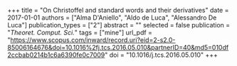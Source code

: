 +++
title = "On Christoffel and standard words and their derivatives"
date = 2017-01-01
authors = ["Alma D'Aniello", "Aldo de Luca", "Alessandro De Luca"]
publication_types = ["2"]
abstract = ""
selected = false
publication = "*Theoret. Comput. Sci.*"
tags = ["mine"]
url_pdf = "https://www.scopus.com/inward/record.uri?eid=2-s2.0-85006164676&doi=10.1016%2fj.tcs.2016.05.010&partnerID=40&md5=010df2ccbab0214b1c6a6390fe0c7009"
doi = "10.1016/j.tcs.2016.05.010"
+++

